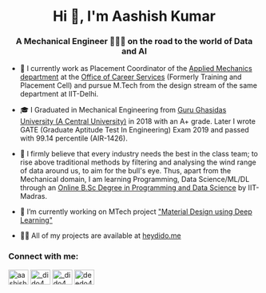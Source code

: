 <h1 align="center">Hi 👋, I'm Aashish Kumar</h1>
<h3 align="center">A Mechanical Engineer 👨🏻‍🔧 on the road to the world of Data and AI</h3>

- 💼 I currently work as Placement Coordinator of the [Applied Mechanics department](https://www.linkedin.com/in/applied-mechanics-iit-delhi/) at the [Office of Career Services](https://ocs.iitd.ac.in/ocs/index.php) (Formerly Training and Placement Cell) and pursue M.Tech from the design stream of the same department at IIT-Delhi.
- 🎓 I Graduated in Mechanical Engineering from [Guru Ghasidas University (A Central University)](https://www.ggu.ac.in/) in 2018 with an A+ grade. Later I wrote GATE (Graduate Aptitude Test In Engineering) Exam 2019 and passed with 99.14 percentile (AIR-1426).
- 🎯 I firmly believe that every industry needs the best in the class team; to rise above traditional methods by filtering and analysing the wind range of data around us, to aim for the bull's eye. Thus, apart from the Mechanical domain, I am learning Programming, Data Science/ML/DL through an [Online B.Sc Degree in Programming and Data Science](https://onlinedegree.iitm.ac.in/) by IIT-Madras.

- 🔭 I’m currently working on MTech project ["Material Design using Deep Learning"](Link)

- 👨‍💻 All of my projects are available at [heydido.me](https://heydido.me/)

<h3 align="left">Connect with me:</h3>
<p align="left">
<a href="https://linkedin.com/in/aashish4" target="blank"><img align="center" src="https://cdn.jsdelivr.net/npm/simple-icons@3.0.1/icons/linkedin.svg" alt="aashish4" height="30" width="40" /></a>
<a href="https://twitter.com/_dido4" target="blank"><img align="center" src="https://cdn.jsdelivr.net/npm/simple-icons@3.0.1/icons/twitter.svg" alt="_dido4" height="30" width="40" /></a>
<a href="https://instagram.com/_dido4" target="blank"><img align="center" src="https://cdn.jsdelivr.net/npm/simple-icons@3.0.1/icons/instagram.svg" alt="_dido4" height="30" width="40" /></a>
<a href="https://fb.com/deedo4" target="blank"><img align="center" src="https://cdn.jsdelivr.net/npm/simple-icons@3.0.1/icons/facebook.svg" alt="deedo4" height="30" width="40" /></a>
</p>
